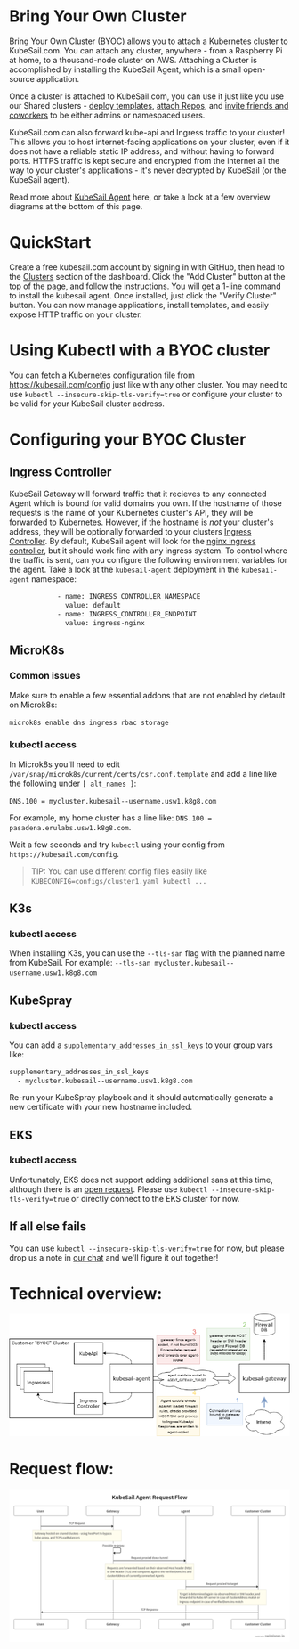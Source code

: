 # Bring Your Own Cluster

Bring Your Own Cluster (BYOC) allows you to attach a Kubernetes cluster to KubeSail.com. You can attach any cluster, anywhere - from a Raspberry Pi at home, to a thousand-node cluster on AWS. Attaching a Cluster is accomplished by installing the KubeSail Agent, which is a small open-source application.

Once a cluster is attached to KubeSail.com, you can use it just like you use our Shared clusters - [deploy templates](https://kubesail.com/templates), [attach Repos](https://kubesail.com/repos), and [invite friends and coworkers](https://kubesail.com/clusters) to be either admins or namespaced users.

KubeSail.com can also forward kube-api and Ingress traffic to your cluster! This allows you to host internet-facing applications on your cluster, even if it does not have a reliable static IP address, and without having to forward ports. HTTPS traffic is kept secure and encrypted from the internet all the way to your cluster's applications - it's never decrypted by KubeSail (or the KubeSail agent).

Read more about [KubeSail Agent](https://github.com/kubesail/kubesail-agent) here, or take a look at a few overview diagrams at the bottom of this page.

# QuickStart
Create a free kubesail.com account by signing in with GitHub, then head to the [Clusters](https://kubesail.com/clusters/) section of the dashboard. Click the "Add Cluster" button at the top of the page, and follow the instructions. You will get a 1-line command to install the kubesail agent. Once installed, just click the "Verify Cluster" button. You can now manage applications, install templates, and easily expose HTTP traffic on your cluster.

# Using Kubectl with a BYOC cluster

You can fetch a Kubernetes configuration file from https://kubesail.com/config just like with any other cluster. You may need to use `kubectl --insecure-skip-tls-verify=true` or configure your cluster to be valid for your KubeSail cluster address.

# Configuring your BYOC Cluster

## Ingress Controller

KubeSail Gateway will forward traffic that it recieves to any connected Agent which is bound for valid domains you own. If the hostname of those requests is the name of your Kubernetes cluster's API, they will be forwarded to Kubernetes. However, if the hostname is _not_ your cluster's address, they will be optionally forwarded to your clusters [Ingress Controller](https://kubernetes.io/docs/concepts/services-networking/ingress-controllers/). By default, KubeSail agent will look for the [nginx ingress controller](https://kubernetes.github.io/ingress-nginx/), but it should work fine with any ingress system. To control where the traffic is sent, can you configure the following environment variables for the agent. Take a look at the `kubesail-agent` deployment in the `kubesail-agent` namespace:

```
            - name: INGRESS_CONTROLLER_NAMESPACE
              value: default
            - name: INGRESS_CONTROLLER_ENDPOINT
              value: ingress-nginx
```

## MicroK8s

### Common issues
Make sure to enable a few essential addons that are not enabled by default on Microk8s:

`microk8s enable dns ingress rbac storage`

### kubectl access
In Microk8s you'll need to edit `/var/snap/microk8s/current/certs/csr.conf.template` and add a line like the following under `[ alt_names ]`:

`DNS.100 = mycluster.kubesail--username.usw1.k8g8.com`

For example, my home cluster has a line like:
`DNS.100 = pasadena.erulabs.usw1.k8g8.com`.

Wait a few seconds and try `kubectl` using your config from `https://kubesail.com/config`.

> TIP: You can use different config files easily like `KUBECONFIG=configs/cluster1.yaml kubectl ...`

## K3s

### kubectl access
When installing K3s, you can use the `--tls-san` flag with the planned name from KubeSail. For example: `--tls-san mycluster.kubesail--username.usw1.k8g8.com`

## KubeSpray

### kubectl access
You can add a `supplementary_addresses_in_ssl_keys` to your group vars like:
```
supplementary_addresses_in_ssl_keys
  - mycluster.kubesail--username.usw1.k8g8.com
```
Re-run your KubeSpray playbook and it should automatically generate a new certificate with your new hostname included.

## EKS

### kubectl access
Unfortunately, EKS does not support adding additional sans at this time, although there is an [open request](https://github.com/aws/containers-roadmap/issues/413). Please use `kubectl --insecure-skip-tls-verify=true` or directly connect to the EKS cluster for now.

## If all else fails
You can use `kubectl --insecure-skip-tls-verify=true` for now, but please drop us a note in [our chat](https://gitter.im/KubeSail/community) and we'll figure it out together!

# Technical overview:

![[gateway overview](img/gateway-overview.png)](img/gateway-overview.png)

# Request flow:

![[byoc request flow](img/byoc-request-flow.png)](img/byoc-request-flow.png)
